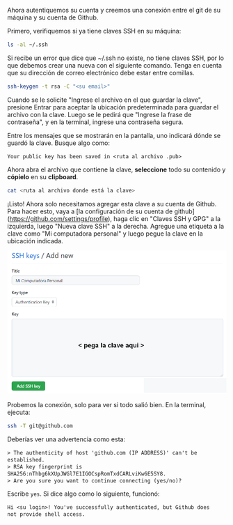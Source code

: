 Ahora autentiquemos su cuenta y creemos una conexión entre el git de su máquina y su cuenta de Github.

Primero, verifiquemos si ya tiene claves SSH en su máquina:

```bash
ls -al ~/.ssh
```

Si recibe un error que dice que ~/.ssh no existe, no tiene claves SSH, por lo que debemos crear una nueva con el siguiente comando. Tenga en cuenta que su dirección de correo electrónico debe estar entre comillas.

```bash
ssh-keygen -t rsa -C "<su email>"
```

Cuando se le solicite "Ingrese el archivo en el que guardar la clave", presione Entrar para aceptar la ubicación predeterminada para guardar el archivo con la clave. Luego se le pedirá que "Ingrese la frase de contraseña", y en la terminal, ingrese una contraseña segura.

Entre los mensajes que se mostrarán en la pantalla, uno indicará dónde se guardó la clave. Busque algo como:

```
Your public key has been saved in <ruta al archivo .pub>
```

Ahora abra el archivo que contiene la clave, **seleccione** todo su contenido y **cópielo** en su **clipboard**.

```bash
cat <ruta al archivo donde está la clave> 
```

¡Listo! Ahora solo necesitamos agregar esta clave a su cuenta de Github. Para hacer esto, vaya a [la configuración de su cuenta de github] (https://github.com/settings/profile), haga clic en "Claves SSH y GPG" a la izquierda, luego "Nueva clave SSH" a la derecha. Agregue una etiqueta a la clave como "Mi computadora personal" y luego pegue la clave en la ubicación indicada.

![](https://raw.githubusercontent.com/WomenBioinfoDataScLA/Workshops/master/Git_%26GitHub/assets/paste_ssh_es.png)

Probemos la conexión, solo para ver si todo salió bien. En la terminal, ejecuta:

```bash
ssh -T git@github.com
```

Deberías ver una advertencia como esta:

```
> The authenticity of host 'github.com (IP ADDRESS)' can't be established.
> RSA key fingerprint is SHA256:nThbg6kXUpJWGl7E1IGOCspRomTxdCARLviKw6E5SY8.
> Are you sure you want to continue connecting (yes/no)?
```

Escribe `yes`. Si dice algo como lo siguiente, funcionó:

```
Hi <su login>! You've successfully authenticated, but Github does
not provide shell access.
```
